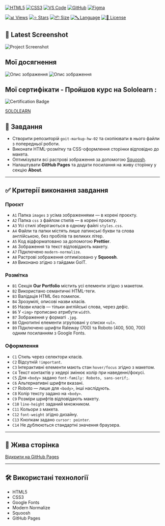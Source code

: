 <!-- AUTOGEN:STATS -->
[![HTML5](https://img.shields.io/badge/HTML5-E34F26?style=for-the-badge&logo=html5&logoColor=white)](https://developer.mozilla.org/en-US/docs/Web/HTML) [![CSS3](https://img.shields.io/badge/CSS3-1572B6?style=for-the-badge&logo=css3&logoColor=white)](https://developer.mozilla.org/en-US/docs/Web/CSS) [![VS Code](https://img.shields.io/badge/VS_Code-007ACC?style=for-the-badge&logo=visual-studio-code&logoColor=white)](https://code.visualstudio.com/) [![GitHub](https://img.shields.io/badge/GitHub-181717?style=for-the-badge&logo=github&logoColor=white)](https://github.com/) [![Figma](https://img.shields.io/badge/Figma-F24E1E?style=for-the-badge&logo=figma&logoColor=white)](https://www.figma.com/) 

[![📊 Views](https://img.shields.io/endpoint?url=https://raw.githubusercontent.com/VuToV-Mykola/goit-markup-hw-02/main/assets/db/visitors-badge.json)](https://github.com/VuToV-Mykola/goit-markup-hw-02/graphs/traffic)
[![⭐ Stars](https://img.shields.io/endpoint?url=https://raw.githubusercontent.com/VuToV-Mykola/goit-markup-hw-02/main/assets/db/likes-badge.json)](https://github.com/VuToV-Mykola/goit-markup-hw-02/actions/workflows/screenshot-and-visitor.yaml)
[![📦 Size](https://img.shields.io/endpoint?url=https://raw.githubusercontent.com/VuToV-Mykola/goit-markup-hw-02/main/assets/db/repo-size.json)](https://github.com/VuToV-Mykola/goit-markup-hw-02)
[![🔤 Language](https://img.shields.io/endpoint?url=https://raw.githubusercontent.com/VuToV-Mykola/goit-markup-hw-02/main/assets/db/repo-language.json)](https://github.com/VuToV-Mykola/goit-markup-hw-02)
[![📄 License](https://img.shields.io/endpoint?url=https://raw.githubusercontent.com/VuToV-Mykola/goit-markup-hw-02/main/assets/db/repo-license.json)](https://github.com/VuToV-Mykola/goit-markup-hw-02/blob/main/LICENSE)

## 📸 Latest Screenshot
![Project Screenshot](assets/screenshot.png)
<!-- END:AUTOGEN -->

## Мої досягнення

![Опис зображення](./assets/head.jpg) ![Опис зображення](./assets/hw-02.jpg)

## Мої сертифікати - Пройшов курс на Sololearn :

![Certification Badge](./assets/certificat.jpg)

[SOLOLEARN](https://www.sololearn.com/certificates/CT-UJ9JRYCU)

## 📌 Завдання

- Створити репозиторій `goit-markup-hw-02` та скопіювати в нього файли з попередньої роботи.
- Виконати HTML-розмітку та CSS-оформлення сторінки відповідно до макета.
- Оптимізувати всі растрові зображення за допомогою [Squoosh](https://squoosh.app/).
- Налаштувати **GitHub Pages** та додати посилання на живу сторінку у секцію **About**.

---

## ✅ Критерії виконання завдання

### **Проєкт**

- `A1` Папка `images` з усіма зображеннями — в корені проєкту.
- `A2` Папка `css` з файлом стилів — в корені проєкту.
- `A3` Усі стилі зберігаються в одному файлі `styles.css`.
- `A4` Файли та папки містять лише латинські букви та слова англійською, без пробілів та великих літер.
- `A5` Код відформатовано за допомогою **Prettier**.
- `A6` Зображення та текст відповідають макету.
- `A7` Підключено `modern-normalize`.
- `A8` Растрові зображення оптимізовано у **Squoosh**.
- `A9` Виконано згідно з гайдами GoIT.

### **Розмітка**

- `B1` Секція **Our Portfolio** містить усі елементи згідно з макетом.
- `B2` Використано семантичні HTML-теги.
- `B3` Валідація HTML без помилок.
- `B4` Зрозумілі, описові назви класів.
- `B5` Назви класів — тільки англійські слова, через дефіс.
- `B6` У `<img>` прописано атрибути `width`.
- `B7` Зображення у форматі `.jpg`.
- `B8` Однотипні елементи згруповані у списки `<ul>`.
- `B9` Підключено шрифти Raleway (700) та Roboto (400, 500, 700) одним посиланням з Google Fonts.

### **Оформлення**

- `C1` Стиль через селектори класів.
- `C2` Відсутній `!important`.
- `C3` Інтерактивні елементи мають стан `hover/focus` згідно з макетом.
- `C4` Текст контактів у хедері змінює колір при наведенні/фокусі.
- `C5` Для `<body>` задано `font-family: Roboto, sans-serif;`.
- `C6` Альтернативні шрифти вказані.
- `C7` Roboto — лише для `<body>`, інші наслідують.
- `C8` Колір тексту задано на `<body>`.
- `C9` Розміри шрифтів відповідають макету.
- `C10` `line-height` заданий множником.
- `C11` Кольори з макета.
- `C12` `font-weight` згідно дизайну.
- `C13` Кнопкам задано `cursor: pointer`.
- `C14` Не дублюються стандартні значення браузера.

---

## 🔗 Жива сторінка

[Відкрити на GitHub Pages](https://vutov-mykola.github.io/goit-markup-hw-02/)

---

## 🛠 Використані технології

- HTML5
- CSS3
- Google Fonts
- Modern Normalize
- Squoosh
- GitHub Pages
